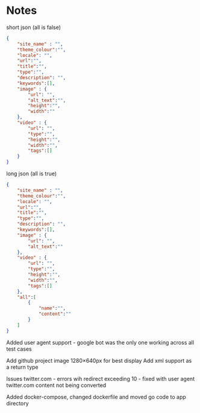 # Notes

short json (all is false)

```json
{
    "site_name" : "",
    "theme_colour":"",
    "locale": "",
    "url":"",
    "title":"",
    "type":"",
    "description": "",
    "keywords":[],
    "image" : {
		"url": "",
		"alt_text":"",
        "height":"",
		"width":""
	},
	"video" : {
		"url": "",
		"type":"",
		"height":"",
		"width":"",
		"tags":[]
	}
}
```

long json (all is true)
```json
{
    "site_name" : "",
    "theme_colour":"",
    "locale": "",
    "url":"",
    "title":"",
    "type":"",
    "description": "",
    "keywords":[],
    "image" : {
		"url": "",
		"alt_text":""
	},
	"video" : {
		"url": "",
		"type":"",
		"height":"",
		"width":"",
		"tags":[]
	},
	"all":[
		{
			"name":"",
			"content":""
		}
	]
}
```

Added user agent support - google bot was the only one working across all test cases

Add github project image 1280×640px for best display
Add xml support as a return type

Issues
twitter.com - errors wih redirect exceeding 10 - fixed with user agent
twitter.com content not being converted

Added docker-compose, changed dockerfile and moved go code to app directory